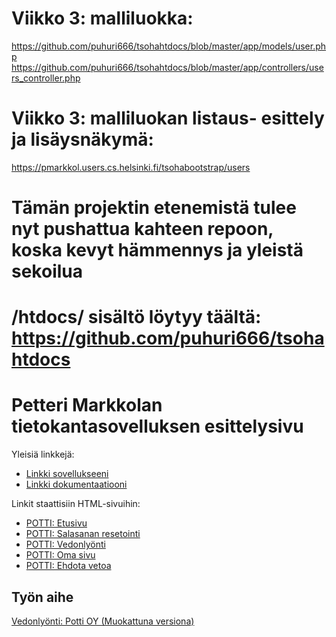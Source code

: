 # Viikko 3: malliluokka:
https://github.com/puhuri666/tsohahtdocs/blob/master/app/models/user.php
https://github.com/puhuri666/tsohahtdocs/blob/master/app/controllers/users_controller.php

# Viikko 3: malliluokan listaus- esittely ja lisäysnäkymä:
https://pmarkkol.users.cs.helsinki.fi/tsohabootstrap/users

# Tämän projektin etenemistä tulee nyt pushattua kahteen repoon, koska kevyt hämmennys ja yleistä sekoilua
# /htdocs/ sisältö löytyy täältä: https://github.com/puhuri666/tsohahtdocs

# Petteri Markkolan tietokantasovelluksen esittelysivu

Yleisiä linkkejä:

* [Linkki sovellukseeni](https://pmarkkol.users.cs.helsinki.fi/tsohabootstrap/)
* [Linkki dokumentaatiooni](https://github.com/puhuri666/Tsoha-Bootstrap/blob/master/doc/dokumentaatio.pdf)

Linkit staattisiin HTML-sivuihin:
* [POTTI: Etusivu](http://pmarkkol.users.cs.helsinki.fi/tsohabootstrap/etusivu)
* [POTTI: Salasanan resetointi](http://pmarkkol.users.cs.helsinki.fi/tsohabootstrap/passwdreset)
* [POTTI: Vedonlyönti](http://pmarkkol.users.cs.helsinki.fi/tsohabootstrap/vedonlyonti)
* [POTTI: Oma sivu](http://pmarkkol.users.cs.helsinki.fi/tsohabootstrap/omasivu)
* [POTTI: Ehdota vetoa](http://pmarkkol.users.cs.helsinki.fi/tsohabootstrap/ehdotus)


## Työn aihe

[Vedonlyönti: Potti OY (Muokattuna versiona)](http://advancedkittenry.github.io/suunnittelu_ja_tyoymparisto/aiheet/Vedonlyonti.html) 
